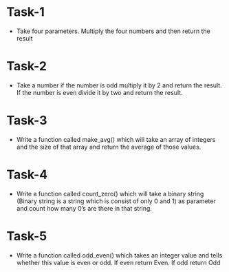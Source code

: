 
# Task-1
- Take four parameters. Multiply the four numbers and then return the result


# Task-2
- Take a number if the number is odd multiply it by 2 and return the result. If the number is even divide it by two and return the result.


# Task-3
- Write a function called make_avg() which will take an array of integers and the size of that array and return the average of those values.


# Task-4
- Write a function called count_zero() which will take a binary string (Binary string is a string which is consist of only 0 and 1) as parameter and count how many 0’s are there in that string.


# Task-5
- Write a function called odd_even() which takes an integer value and tells whether this value is even or odd. If even return Even. If odd return Odd